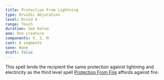 ```yaml
---
title: Protection From Lightning
type: Druidic Abjuration
level: Druid 4
range: Touch
duration: See below
aoe: One creature
components: V, S, M
cast: 6 segments
save: None
draft: false
---
```


This spell lends the recipient the same protection against lightning and electricity as the third level spell [Protection From Fire](/srd/spells/druid/protection-from-fire) affords against fire.
